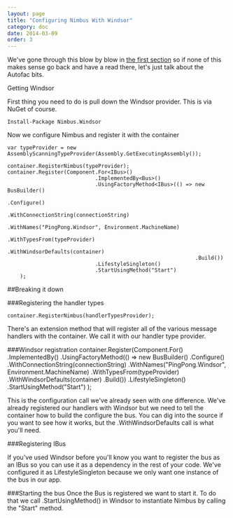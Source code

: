 ```yaml
---
layout: page
title: "Configuring Nimbus With Windsor"
category: doc
date: 2014-03-09
order: 3
---
```



We've gone through this blow by blow in [the first section](./Getting-Started-With-Nimbus.html) so if none of this makes sense go back and have a read there, let's just talk about the Autofac  bits.

Getting Windsor

First thing you need to do is pull down the Windsor provider. This is via NuGet of course.

	Install-Package Nimbus.Windsor

Now we configure Nimbus and register it with the container 


    var typeProvider = new AssemblyScanningTypeProvider(Assembly.GetExecutingAssembly());

    container.RegisterNimbus(typeProvider);
    container.Register(Component.For<IBus>()
                                .ImplementedBy<Bus>()
                                .UsingFactoryMethod<IBus>(() => new BusBuilder()
                                                                .Configure()
                                                                .WithConnectionString(connectionString)
                                                                .WithNames("PingPong.Windsor", Environment.MachineName)
                                                                .WithTypesFrom(typeProvider)
                                                                .WithWindsorDefaults(container)
                                                                .Build())
                                .LifestyleSingleton()
                                .StartUsingMethod("Start")
        );


##Breaking it down

###Registering the handler types 

	container.RegisterNimbus(handlerTypesProvider);

There's an extension method that will register all of the various message handlers with the container. We call it with our handler type provider.

###Windsor registration
    container.Register(Component.For<IBus>()
                                .ImplementedBy<Bus>()
                                .UsingFactoryMethod<IBus>(() => new BusBuilder()
                                                                .Configure()
                                                                .WithConnectionString(connectionString)
                                                                .WithNames("PingPong.Windsor", Environment.MachineName)
                                                                .WithTypesFrom(typeProvider)
                                                                .WithWindsorDefaults(container)
                                                                .Build())
                                .LifestyleSingleton()
                                .StartUsingMethod("Start")
        );

This is the configuration call we've already seen with one difference. We've already registered our handlers with Windsor but we need to tell the container how to build the configure the bus. You can dig into the source if you want to see how it works, but the .WithWindsorDefaults call is what you'll need.

###Registering IBus

If you've used Windsor before you'll know you want to register the bus as an IBus so you can use it as a dependency in the rest of your code. We've configured it as LifestyleSingleton because we only want one instance of the bus in our app.

###Starting the bus
Once the Bus is registered we want to start it. To do that we call .StartUsingMethod() in Windsor to instantiate Nimbus by calling the "Start" method.

